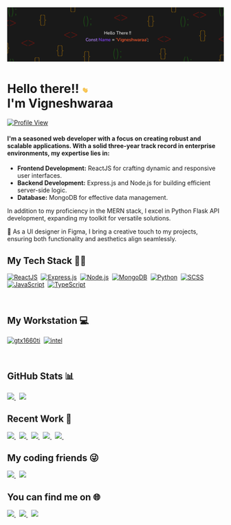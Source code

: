 # [![Vigneshwaraa header](assets/ProfileBanner.png)]()

<h1>Hello there!! <img src="assets/wave.gif" width="15px"><br>I'm Vigneshwaraa</h1>

[![Profile View](https://komarev.com/ghpvc/?username=Vicgok)](https://github.com/Vicgok)

#### I'm a seasoned web developer with a focus on creating robust and scalable applications. With a solid three-year track record in enterprise environments, my expertise lies in:

- **Frontend Development:** ReactJS for crafting dynamic and responsive user interfaces.
- **Backend Development:** Express.js and Node.js for building efficient server-side logic.
- **Database:** MongoDB for effective data management.

In addition to my proficiency in the MERN stack, I excel in Python Flask API development, expanding my toolkit for versatile solutions.

🎨 As a UI designer in Figma, I bring a creative touch to my projects, ensuring both functionality and aesthetics align seamlessly.

## My Tech Stack 👨‍💻

[![ReactJS](https://img.shields.io/badge/ReactJS-Latest-blue)](https://reactjs.org/)&nbsp;
[![Express.js](https://img.shields.io/badge/Express.js-Latest-green)](https://expressjs.com/)&nbsp;
[![Node.js](https://img.shields.io/badge/Node.js-Latest-green)](https://nodejs.org/)&nbsp;
[![MongoDB](https://img.shields.io/badge/MongoDB-Latest-green)](https://www.mongodb.com/)&nbsp;
[![Python](https://img.shields.io/badge/Python-3.x-blue)](https://www.python.org/)&nbsp;
[![SCSS](https://img.shields.io/badge/SCSS-Latest-pink)](https://sass-lang.com/)&nbsp;
[![JavaScript](https://img.shields.io/badge/JavaScript-Latest-yellow)](https://developer.mozilla.org/en-US/docs/Web/JavaScript)&nbsp;
[![TypeScript](https://img.shields.io/badge/TypeScript-Latest-blue)](https://www.typescriptlang.org/)

<br>

## My Workstation 💻

[![gtx1660ti](https://img.shields.io/badge/NVIDIA-GTX_1660TI-76B900?style=for-the-badge&logo=nvidia&logoColor=white)](https://www.nvidia.com/en-in/geforce/graphics-cards/gtx-1660-ti/)&nbsp;
[![intel](https://img.shields.io/badge/Intel-Core_i5_9th_gen-0071C5?style=for-the-badge&logo=intel&logoColor=white)](https://ark.intel.com/content/www/us/en/ark/products/191075/intel-core-i59300h-processor-8m-cache-up-to-4-10-ghz.html)

<br>

## GitHub Stats 📊

<a href='https://github.com/Vicgok'>
<img src='https://github-readme-stats.vercel.app/api?username=Vicgok&&show_icons=true&theme=great-gatsby'/>
</a>&nbsp;
<a href='#!'>
<img src='https://github-readme-stats.vercel.app/api/top-langs/?username=Vicgok&hide=css,html&layout=compact&theme=great-gatsby'/>
</a>

<br>

## Recent Work 👾

<a href="https://github.com/Vicgok/Admin_dashboard">
<img src='https://github-readme-stats.vercel.app/api/pin/?username=Vicgok&repo=Admin_dashboard
&theme=apprentice'/>
</a>&nbsp;

<a href="https://github.com/Vicgok/insure-landing-page">
<img src='https://github-readme-stats.vercel.app/api/pin/?username=Vicgok&repo=insure-landing-page&theme=apprentice'/>
</a>&nbsp;

<a href="https://github.com/Vicgok/testimonial-grid">
<img src='https://github-readme-stats.vercel.app/api/pin/?username=Vicgok&repo=testimonial-grid&theme=apprentice'/>
</a>&nbsp;

<a href="https://github.com/Vicgok/interactive-card-component">
<img src='https://github-readme-stats.vercel.app/api/pin/?username=Vicgok&repo=interactive-card-component&theme=apprentice'/>
</a>&nbsp;

<a href="https://github.com/Vicgok/Blogr-landing-page">
<img src='https://github-readme-stats.vercel.app/api/pin/?username=Vicgok&repo=Blogr-landing-page&theme=apprentice'/>
</a>&nbsp;

<br>

## My coding friends 😜

<a href='https://www.youtube.com/' target='_blank'>
<img src='https://img.shields.io/badge/YouTube-FF0000?style=for-the-badge&logo=youtube&logoColor=white'>
</a>&nbsp;
<a href='https://open.spotify.com/playlist/5lIkk95KcF3YrfE9LiHcTQ?si=d39b519e2bca4098' target='_blank'>
<img src='https://img.shields.io/badge/Spotify-1ED760?&style=for-the-badge&logo=spotify&logoColor=white'>
</a>

<br>

## You can find me on 🌐

<a href='https://www.instagram.com/vicky_gohan/' target='_blank'>
<img src='https://img.shields.io/badge/Instagram-E4405F?style=for-the-badge&logo=instagram&logoColor=white'>
</a>&nbsp;
<a href='https://www.linkedin.com/in/vigneshwaraa1217/' target='_blank'>
<img src='https://img.shields.io/badge/LinkedIn-0077B5?style=for-the-badge&logo=linkedin&logoColor=white'>
</a>&nbsp;
<a href='https://twitter.com/Vigneshwaraa4' target='_blank'>
<img src='https://img.shields.io/badge/Twitter-1DA1F2?style=for-the-badge&logo=twitter&logoColor=white'>
</a>
